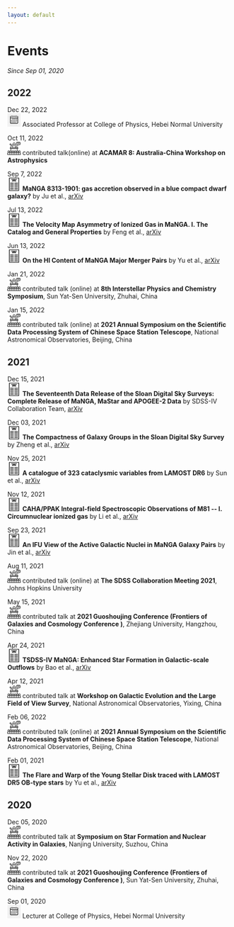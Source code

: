 ```yaml
---
layout: default
---
```


# Events
*Since Sep 01, 2020*

## 2022

Dec 22, 2022\
<img src="/image/event-icon.png" style="width:30px;height:30px;"> Associated Professor at College of Physics, Hebei Normal University

Oct 11, 2022\
<img src="/image/talk-icon.png" style="width:30px;height:30px;"> contributed talk(online) at **ACAMAR 8: Australia-China Workshop on Astrophysics**

Sep 7, 2022\
<img src="/image/paper-icon.png" style="width:30px;height:30px;"> **MaNGA 8313-1901: gas accretion observed in a blue compact dwarf galaxy?** by Ju et al., [arXiv](https://arxiv.org/abs/2209.03298)

Jul 13, 2022\
<img src="/image/paper-icon.png" style="width:30px;height:30px;"> **The Velocity Map Asymmetry of Ionized Gas in MaNGA. I. The Catalog and General Properties** by Feng et al., [arXiv](https://arxiv.org/abs/2207.06050)

Jun 13, 2022\
<img src="/image/paper-icon.png" style="width:30px;height:30px;"> **On the HI Content of MaNGA Major Merger Pairs** by Yu et al., [arXiv](https://arxiv.org/abs/2206.06330)

Jan 21, 2022\
<img src="/image/talk-icon.png" style="width:30px;height:30px;"> contributed talk (online) at **8th Interstellar Physics and Chemistry Symposium**, Sun Yat-Sen University, Zhuhai, China

Jan 15, 2022\
<img src="/image/talk-icon.png" style="width:30px;height:30px;"> contributed talk (online) at **2021 Annual Symposium on the Scientific Data Processing System of Chinese Space Station Telescope**, National Astronomical Observatories, Beijing, China

## 2021

Dec 15, 2021\
<img src="/image/paper-icon.png" style="width:30px;height:30px;"> **The Seventeenth Data Release of the Sloan Digital Sky Surveys: Complete Release of MaNGA, MaStar and APOGEE-2 Data** by SDSS-IV Collaboration Team, [arXiv](hhttps://arxiv.org/abs/2112.02026)

Dec 03, 2021\
<img src="/image/paper-icon.png" style="width:30px;height:30px;"> **The Compactness of Galaxy Groups in the Sloan Digital Sky Survey** by Zheng et al., [arXiv](https://arxiv.org/abs/2112.07871)

Nov 25, 2021\
<img src="/image/paper-icon.png" style="width:30px;height:30px;"> **A catalogue of 323 cataclysmic variables from LAMOST DR6** by Sun et al., [arXiv](https://arxiv.org/abs/2111.13049)

Nov 12, 2021\
<img src="/image/paper-icon.png" style="width:30px;height:30px;"> **CAHA/PPAK Integral-field Spectroscopic Observations of M81 -- I. Circumnuclear ionized gas** by Li et al., [arXiv](https://arxiv.org/abs/2111.06683)

Sep 23, 2021\
<img src="/image/paper-icon.png" style="width:30px;height:30px;"> **An IFU View of the Active Galactic Nuclei in MaNGA Galaxy Pairs** by Jin et al., [arXiv](https://arxiv.org/abs/2109.11084)

Aug 11, 2021\
<img src="/image/talk-icon.png" style="width:30px;height:30px;"> contributed talk (online) at **The SDSS Collaboration Meeting 2021**, Johns Hopkins University

May 15, 2021\
<img src="/image/talk-icon.png" style="width:30px;height:30px;"> contributed talk at **2021 Guoshoujing Conference (Frontiers of Galaxies and Cosmology Conference )**, Zhejiang University, Hangzhou, China

Apr 24, 2021\
<img src="/image/paper-icon.png" style="width:30px;height:30px;"> **TSDSS-IV MaNGA: Enhanced Star Formation in Galactic-scale Outflows** by Bao et al., [arXiv](https://arxiv.org/abs/2104.11886)

Apr 12, 2021\
<img src="/image/talk-icon.png" style="width:30px;height:30px;"> contributed talk at **Workshop on Galactic Evolution and the Large Field of View Survey**, National Astronomical Observatories, Yixing, China

Feb 06, 2022\
<img src="/image/talk-icon.png" style="width:30px;height:30px;"> contributed talk (online) at **2021 Annual Symposium on the Scientific Data Processing System of Chinese Space Station Telescope**, National Astronomical Observatories, Beijing, China

Feb 01, 2021\
<img src="/image/paper-icon.png" style="width:30px;height:30px;"> **The Flare and Warp of the Young Stellar Disk traced with LAMOST DR5 OB-type stars** by Yu et al., [arXiv](https://arxiv.org/abs/2102.00731)

## 2020
Dec 05, 2020\
<img src="/image/talk-icon.png" style="width:30px;height:30px;"> contributed talk at **Symposium on Star Formation and Nuclear Activity in Galaxies**, Nanjing University, Suzhou, China

Nov 22, 2020\
<img src="/image/talk-icon.png" style="width:30px;height:30px;"> contributed talk at **2021 Guoshoujing Conference (Frontiers of Galaxies and Cosmology Conference )**, Sun Yat-Sen University, Zhuhai, China

Sep 01, 2020\
<img src="/image/event-icon.png" style="width:30px;height:30px;"> Lecturer at College of Physics, Hebei Normal University